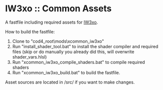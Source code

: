 # IW3xo :: Common Assets
A fastfile including required assets for [IW3xo](https://github.com/xoxor4d/iw3xo-dev).


How to build the fastfile:
1. Clone to "cod4_root\mods\xcommon_iw3xo"
2. Run "install_shader_tool.bat" to install the shader compiler and required files (skip or do manually you already did this, will overwrite shader_vars.hlsl)
3. Run "xcommon_iw3xo_compile_shaders.bat" to compile required shaders
4. Run "xcommon_iw3xo_build.bat" to build the fastfile.

Asset sources are located in /src/ if you want to make changes.